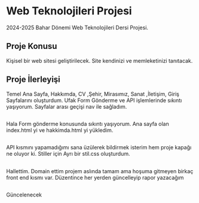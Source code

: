 # Web Teknolojileri Projesi
2024-2025 Bahar Dönemi Web Teknolojileri Dersi Projesi.

## Proje Konusu
Kişisel bir web sitesi geliştirilecek. Site kendinizi ve memleketinizi tanıtacak.

## Proje İlerleyişi
Temel Ana Sayfa, Hakkımda, CV ,Şehir, Mirasımız, Sanat ,İletişim, Giriş Sayfalarını oluşturdum.
Ufak Form Gönderme ve API işlemlerinde sıkıntı yaşıyorum.
Sayfalar arası geçişi nav ile sağladım.

##
Hala Form gönderme konusunda sıkıntı yaşıyorum.
Ana sayfa olan index.html yi ve hakkimda.html yi yükledim.

##
API kısmını yapamadığımı sana üzülerek bildirmek isterim hem proje kapağı ne oluyor ki.
Stiller için Ayrı bir stil.css oluşturdum.

## 
Hallettim. Domain ettim projem aslında tamam ama hoşuma gitmeyen birkaç front end kısmı var.
Düzentince her yerden güncelleyip rapor yazacağım

## 
Güncelenecek
